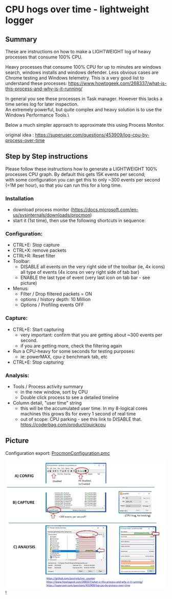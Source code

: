 # CPU hogs over time - lightweight logger

## Summary

These are instructions on how to make a LIGHTWEIGHT log of heavy processes that consume 100% CPU.

Heavy processes that consume 100% CPU for up to minutes are windows search, windows installs and windows defender. 
Less obvious cases are Chrome testing and Windows telemetry. 
This is a very good list to understand these processes: https://www.howtogeek.com/268337/what-is-this-process-and-why-is-it-running/

In general you see these processes in Task manager. However this lacks a time series log for later inspection.\
An extremely powerful, but quite complex and heavy solution is to use the Windows Performance Tools.\

Below a much simpler approach to approximate this using Process Monitor.

original idea : https://superuser.com/questions/453909/log-cpu-by-process-over-time


## Step by Step instructions

Please follow these instructions how to generate a LIGHTWEIGHT 100% processes CPU graph.
By default this gets 15K events per second;\
with some configuration you can get this to only ~300 events per second (=1M per hour), so that you can run this for a long time.

  
### Installation
* download process monitor (https://docs.microsoft.com/en-us/sysinternals/downloads/procmon)
* start it (1st time), then use the following shortcuts in sequence:

### Configuration:

* CTRL+E: Stop capture 
* CTRL+X: remove packets
* CTRL+R: Reset filter
* Toolbar:
  * DISABLE all events on the very right side of the toolbar (ie, 4x icons) all type of events (4x icons on very right side of tab bar)
  * ENABLE the last type of event (very last icon on tab bar - see picture)
* Menus: 
  * Filter / Drop filtered packets = ON
  * options / history depth: 10 Million
  * Options / Profiling events OFF
     
### Capture:
* CTRL+E: Start capturing
  * very important: confirm that you are getting about ~300 events per second.
  * if you are getting more, check the filtering again
* Run a CPU-heavy for some seconds for testing purposes:  
  * ie: powerMAX, cpu-z benchmark tab, etc 
* CTRL+E: Stop capturing

### Analysis:
* Tools / Process activity summary
  * in the new window, sort by CPU
  * Double click process to see a detailed timeline
* Column detail, "user time" string
  * this will be the accumulated user time. In my 8-logical cores machines this grows 8s for every 1 second of real time
  * out of scope: CPU parking - see this link to DISABLE that. https://coderbag.com/product/quickcpu

## Picture

Configuration export: [ProcmonConfiguration.pmc](ProcmonConfiguration.pmc)

![light_monitor](light_monitor.jpg?raw=true "light_monitor.jpg")!


